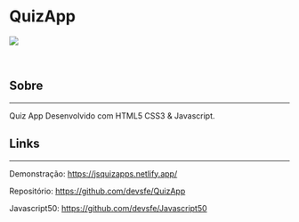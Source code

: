 # QuizApp
<p>
    <img src="https://user-images.githubusercontent.com/58652794/104659409-545d7100-56a3-11eb-9c60-7a32af1ef69c.gif">

</p>
<br>
<h2>Sobre</h2>
<hr>
<p>Quiz App Desenvolvido com HTML5 CSS3 & Javascript.</p>
<h2>Links</h2>
<hr>
<p>Demonstração: <a href="https://jsquizapps.netlify.app/">https://jsquizapps.netlify.app/ </a></p>
<p>Repositório: <a href="https://github.com/devsfe/QuizApp">https://github.com/devsfe/QuizApp </a></p>
<p>Javascript50: <a href="https://github.com/devsfe/Javascript50">https://github.com/devsfe/Javascript50 </a></p>


